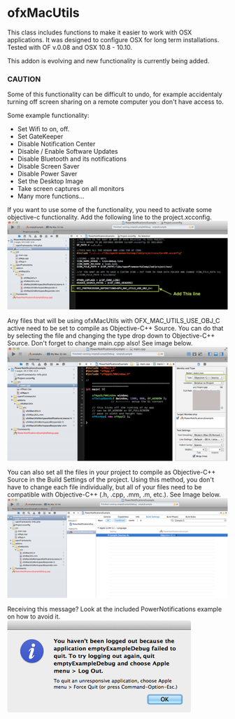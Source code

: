 # ofxMacUtils

This class includes functions to make it easier to work with OSX applications. 
It was designed to configure OSX for long term installations.
Tested with OF v.0.08 and OSX 10.8 - 10.10.

This addon is evolving and new functionality is currently being added.

### CAUTION
Some of this functionality can be difficult to undo, for example accidentaly turning off screen sharing on a remote computer you don't have access to.

Some example functionality:
* Set Wifi to on, off.
* Set GateKeeper
* Disable Notification Center
* Disable / Enable Software Updates
* Disable Bluetooth and its notifications
* Disable Screen Saver
* Disable Power Saver
* Set the Desktop Image
* Take screen captures on all monitors
* Many more functions...

If you want to use some of the functionality, you need to activate some objective-c functionality. Add the following line to the project.xcconfig.
![project.xcconfig](https://github.com/NickHardeman/ofxMacUtils/blob/master/ReadMeImages/Screen%20Shot%202015-03-10%20at%204.52.06%20PM.png)

Any files that will be using ofxMacUtils with OFX_MAC_UTILS_USE_OBJ_C active need to be set to compile as Objective-C++ Source. You can do that by selecting the file and changing the type drop down to Objective-C++ Source. Don't forget to change main.cpp also! See image below.
![Change source on main.cpp](https://github.com/NickHardeman/ofxMacUtils/blob/master/ReadMeImages/Screen%20Shot%202015-03-10%20at%204.52.31%20PM.png)

You can also set all the files in your project to compile as Objective-C++ Source in the Build Settings of the project. Using this method, you don't have to change each file individually, but all of your files need to be compatible with Objective-C++ (.h, .cpp, .mm, .m, etc.). See Image below.
![Change source on project](https://github.com/NickHardeman/ofxMacUtils/blob/master/ReadMeImages/Screen%20Shot%202015-03-10%20at%204.53.05%20PM.png)

Receiving this message? Look at the included PowerNotifications example on how to avoid it.
![Log Out Message](https://github.com/NickHardeman/ofxMacUtils/blob/master/ReadMeImages/Screen%20Shot%202015-03-10%20at%201.54.15%20PM.png)

